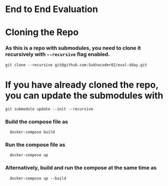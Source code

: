 # End to End Evaluation

# Cloning the Repo

### As this is a repo with submodules, you need to clone it recursively with `--recursive` flag enabled.

```
git clone --recursive git@github.com:Sukhacoder02/eval-dday.git
```

# If you have already cloned the repo, you can update the submodules with

```
git submodule update --init --recursive
```

### Build the compose file as 
```
  docker-compose build
```

### Run the compose file as 
```
  docker-compose up
```

### Alternatively, build and run the compose at the same time as 
```
  docker-compose up --build
```
